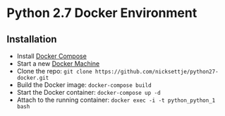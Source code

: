 # Python 2.7 Docker Environment
## Installation
* Install [Docker Compose](https://docs.docker.com/compose/install/)
* Start a new [Docker Machine](https://docs.docker.com/machine/get-started/)
* Clone the repo: `git clone https://github.com/nicksettje/python27-docker.git`
* Build the Docker image: `docker-compose build`
* Start the Docker container: `docker-compose up -d`
* Attach to the running container: `docker exec -i -t python_python_1 bash` 
